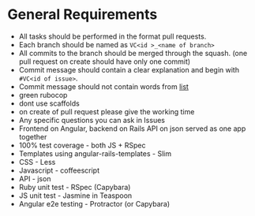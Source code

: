 # General Requirements

* All tasks should be performed in the format pull requests.
* Each branch should be named as `VC<id >_<name of branch>`
* All commits to the branch should be merged through the squash. (one pull request on create should have only one commit)
* Commit message should contain a clear explanation and begin with `#VC<id of issue>`.
* Commit message should not contain words from [list](https://help.github.com/articles/closing-issues-via-commit-messages/)
* green rubocop
* dont use scaffolds
* on create of pull request please give the working time
* Any specific questions you can ask in Issues
* Frontend on Angular, backend on Rails API on json served as one app together
* 100% test coverage - both JS + RSpec
* Templates using angular-rails-templates - Slim
* CSS - Less
* Javascript - coffeescript
* API - json
* Ruby unit test - RSpec (Capybara)
* JS unit test - Jasmine in Teaspoon
* Angular e2e testing - Protractor (or Capybara)
